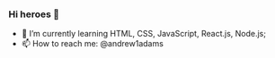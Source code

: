 ### Hi heroes 👋

- 🌱 I’m currently learning HTML, CSS, JavaScript, React.js, Node.js;
- 📫 How to reach me: @andrew1adams
